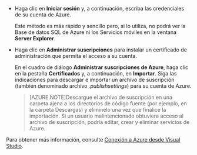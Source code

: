 
   * Haga clic en **Iniciar sesión** y, a continuación, escriba las credenciales de su cuenta de Azure.

     Este método es más rápido y sencillo pero, si lo utiliza, no podrá ver la Base de datos SQL de Azure ni los Servicios móviles en la ventana **Server Explorer**.

   * Haga clic en **Administrar suscripciones** para instalar un certificado de administración que permita el acceso a su cuenta.

     En el cuadro de diálogo **Administrar suscripciones de Azure**, haga clic en la pestaña **Certificados** y, a continuación, en **Importar**. Siga las indicaciones para descargar e importar un archivo de suscripción (también denominado archivo *.publishsettings*) para su cuenta de Azure.

     
     >[AZURE.NOTE]Descargue el archivo de suscripción en una carpeta ajena a los directorios de código fuente (por ejemplo, en la carpeta Descargas) y elimínelo una vez que finalice la importación. Si un usuario malintencionado obtuviera acceso al archivo de suscripción, podría editar, crear y eliminar servicios de Azure.

   Para obtener más información, consulte [Conexión a Azure desde Visual Studio](http://go.microsoft.com/fwlink/?LinkId=324796).

<!---HONumber=Oct15_HO3-->